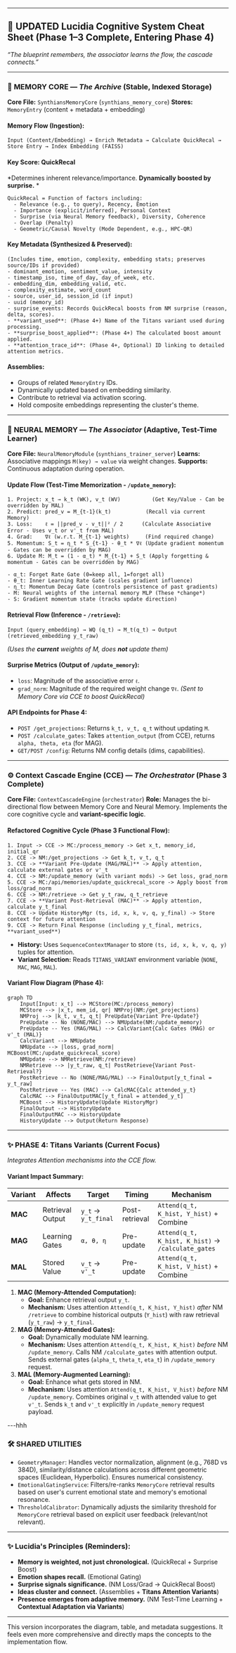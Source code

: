 
---
## 📄 **UPDATED Lucidia Cognitive System Cheat Sheet (Phase 1–3 Complete, Entering Phase 4)**
*“The blueprint remembers, the associator learns the flow, the cascade connects.”*

---

### 🔸 **MEMORY CORE — *The Archive* (Stable, Indexed Storage)**

**Core File:** `SynthiansMemoryCore` (`synthians_memory_core`)
**Stores:** `MemoryEntry` (content + metadata + embedding)

#### Memory Flow (Ingestion):
```text
Input (Content/Embedding) → Enrich Metadata → Calculate QuickRecal → Store Entry → Index Embedding (FAISS)
```

#### Key Score: QuickRecal
*Determines inherent relevance/importance. **Dynamically boosted by surprise.** *
```text
QuickRecal = Function of factors including:
  - Relevance (e.g., to query), Recency, Emotion
  - Importance (explicit/inferred), Personal Context
  - Surprise (via Neural Memory feedback), Diversity, Coherence
  - Overlap (Penalty)
  - Geometric/Causal Novelty (Mode Dependent, e.g., HPC-QR)
```

#### Key Metadata (Synthesized & Preserved):
```text
(Includes time, emotion, complexity, embedding stats; preserves source/IDs if provided)
- dominant_emotion, sentiment_value, intensity
- timestamp_iso, time_of_day, day_of_week, etc.
- embedding_dim, embedding_valid, etc.
- complexity_estimate, word_count
- source, user_id, session_id (if input)
- uuid (memory_id)
- surprise_events: Records QuickRecal boosts from NM surprise (reason, delta, scores).
- **variant_used**: (Phase 4+) Name of the Titans variant used during processing.
- **surprise_boost_applied**: (Phase 4+) The calculated boost amount applied.
- **attention_trace_id**: (Phase 4+, Optional) ID linking to detailed attention metrics.
```

#### Assemblies:
- Groups of related `MemoryEntry` IDs.
- Dynamically updated based on embedding similarity.
- Contribute to retrieval via activation scoring.
- Hold composite embeddings representing the cluster's theme.

---

### 🧠 **NEURAL MEMORY — *The Associator* (Adaptive, Test-Time Learner)**

**Core File:** `NeuralMemoryModule` (`synthians_trainer_server`)
**Learns:** Associative mappings `M(key) → value` via weight changes.
**Supports:** Continuous adaptation during operation.

#### Update Flow (Test-Time Memorization - `/update_memory`):
```text
1. Project: x_t → k_t (WK), v_t (WV)          (Get Key/Value - Can be overridden by MAL)
2. Predict: pred_v = M_{t-1}(k_t)           (Recall via current Memory)
3. Loss:    ℓ = ||pred_v - v_t||² / 2      (Calculate Associative Error - Uses v_t or v'_t from MAL)
4. Grad:    ∇ℓ (w.r.t. M_{t-1} weights)     (Find required change)
5. Momentum: S_t = η_t * S_{t-1} - θ_t * ∇ℓ (Update gradient momentum - Gates can be overridden by MAG)
6. Update M: M_t = (1 - α_t) * M_{t-1} + S_t (Apply forgetting & momentum - Gates can be overridden by MAG)
```
```text
- α_t: Forget Rate Gate (0=keep all, 1=forget all)
- θ_t: Inner Learning Rate Gate (scales gradient influence)
- η_t: Momentum Decay Gate (controls persistence of past gradients)
- M: Neural weights of the internal memory MLP (These *change*)
- S: Gradient momentum state (tracks update direction)
```

#### Retrieval Flow (Inference - `/retrieve`):
```text
Input (query_embedding) → WQ (q_t) → M_t(q_t) → Output (retrieved_embedding y_t_raw)
```
*(Uses the **current** weights of M, does **not** update them)*

#### Surprise Metrics (Output of `/update_memory`):
- `loss`: Magnitude of the associative error `ℓ`.
- `grad_norm`: Magnitude of the required weight change `∇ℓ`.
*(Sent to Memory Core via CCE to boost QuickRecal)*

#### API Endpoints for Phase 4:
-   `POST /get_projections`: Returns `k_t, v_t, q_t` without updating `M`.
-   `POST /calculate_gates`: Takes `attention_output` (from CCE), returns `alpha, theta, eta` (for MAG).
-   `GET/POST /config`: Returns NM config details (dims, capabilities).

---

### ⚙️ **Context Cascade Engine (CCE) — *The Orchestrator* (Phase 3 Complete)**

**Core File:** `ContextCascadeEngine` (`orchestrator`)
**Role:** Manages the bi-directional flow between Memory Core and Neural Memory. Implements the core cognitive cycle and **variant-specific logic**.

#### Refactored Cognitive Cycle (Phase 3 Functional Flow):
```text
1. Input -> CCE -> MC:/process_memory -> Get x_t, memory_id, initial_qr
2. CCE -> NM:/get_projections -> Get k_t, v_t, q_t
3. CCE -> **Variant Pre-Update (MAG/MAL)** -> Apply attention, calculate external gates or v'_t
4. CCE -> NM:/update_memory (with variant mods) -> Get loss, grad_norm
5. CCE -> MC:/api/memories/update_quickrecal_score -> Apply boost from loss/grad_norm
6. CCE -> NM:/retrieve -> Get y_t_raw, q_t_retrieve
7. CCE -> **Variant Post-Retrieval (MAC)** -> Apply attention, calculate y_t_final
8. CCE -> Update HistoryMgr (ts, id, x, k, v, q, y_final) -> Store context for future attention
9. CCE -> Return Final Response (including y_t_final, metrics, **variant_used**)
```
-   **History:** Uses `SequenceContextManager` to store `(ts, id, x, k, v, q, y)` tuples for attention.
-   **Variant Selection:** Reads `TITANS_VARIANT` environment variable (`NONE`, `MAC`, `MAG`, `MAL`).

#### **Variant Flow Diagram (Phase 4):**
```mermaid
graph TD
    Input[Input: x_t] --> MCStore(MC:/process_memory)
    MCStore --> |x_t, mem_id, qr| NMProj(NM:/get_projections)
    NMProj --> |k_t, v_t, q_t| PreUpdate{Variant Pre-Update?}
    PreUpdate -- No (NONE/MAC) --> NMUpdate(NM:/update_memory)
    PreUpdate -- Yes (MAG/MAL) --> CalcVariant{Calc Gates (MAG) or v'_t (MAL)}
    CalcVariant --> NMUpdate
    NMUpdate --> |loss, grad_norm| MCBoost(MC:/update_quickrecal_score)
    NMUpdate --> NMRetrieve(NM:/retrieve)
    NMRetrieve --> |y_t_raw, q_t| PostRetrieve{Variant Post-Retrieval?}
    PostRetrieve -- No (NONE/MAG/MAL) --> FinalOutput[y_t_final = y_t_raw]
    PostRetrieve -- Yes (MAC) --> CalcMAC{Calc attended_y_t}
    CalcMAC --> FinalOutputMAC[y_t_final = attended_y_t]
    MCBoost --> HistoryUpdate(Update HistoryMgr)
    FinalOutput --> HistoryUpdate
    FinalOutputMAC --> HistoryUpdate
    HistoryUpdate --> Output(Return Response)
```

---

### ✨ **PHASE 4: Titans Variants (Current Focus)**

*Integrates Attention mechanisms into the CCE flow.*

#### **Variant Impact Summary:**

| Variant | Affects | Target | Timing | Mechanism |
|--------|---------|--------|--------|-----------|
| **MAC** | Retrieval Output | `y_t` → `y_t_final` | Post-retrieval | `Attend(q_t, K_hist, Y_hist)` + Combine |
| **MAG** | Learning Gates | `α, θ, η` | Pre-update | `Attend(q_t, K_hist, K_hist)` -> `/calculate_gates` |
| **MAL** | Stored Value | `v_t` → `v'_t` | Pre-update | `Attend(q_t, K_hist, V_hist)` + Combine |

1.  **MAC (Memory-Attended Computation):**
    *   **Goal:** Enhance retrieval output `y_t`.
    *   **Mechanism:** Uses attention `Attend(q_t, K_hist, Y_hist)` *after* NM `/retrieve` to combine historical outputs (`Y_hist`) with raw retrieval (`y_t_raw`) -> `y_t_final`.
2.  **MAG (Memory-Attended Gates):**
    *   **Goal:** Dynamically modulate NM learning.
    *   **Mechanism:** Uses attention `Attend(q_t, K_hist, K_hist)` *before* NM `/update_memory`. Calls NM `/calculate_gates` with attention output. Sends external gates (`alpha_t`, `theta_t`, `eta_t`) in `/update_memory` request.
3.  **MAL (Memory-Augmented Learning):**
    *   **Goal:** Enhance what gets stored in NM.
    *   **Mechanism:** Uses attention `Attend(q_t, K_hist, V_hist)` *before* NM `/update_memory`. Combines original `v_t` with attended value to get `v'_t`. Sends `k_t` and `v'_t` explicitly in `/update_memory` request payload.

---hhh

### 🛠️ **SHARED UTILITIES**

-   `GeometryManager`: Handles vector normalization, alignment (e.g., 768D vs 384D), similarity/distance calculations across different geometric spaces (Euclidean, Hyperbolic). Ensures numerical consistency.
-   `EmotionalGatingService`: Filters/re-ranks `MemoryCore` retrieval results based on user's current emotional state and memory's emotional resonance.
-   `ThresholdCalibrator`: Dynamically adjusts the similarity threshold for `MemoryCore` retrieval based on explicit user feedback (relevant/not relevant).

---

### ✨ **Lucidia's Principles (Reminders):**

-   **Memory is weighted, not just chronological.** (QuickRecal + Surprise Boost)
-   **Emotion shapes recall.** (Emotional Gating)
-   **Surprise signals significance.** (NM Loss/Grad → QuickRecal Boost)
-   **Ideas cluster and connect.** (Assemblies + **Titans Attention Variants**)
-   **Presence emerges from adaptive memory.** (NM Test-Time Learning + **Contextual Adaptation via Variants**)

---

This version incorporates the diagram, table, and metadata suggestions. It feels even more comprehensive and directly maps the concepts to the implementation flow.

